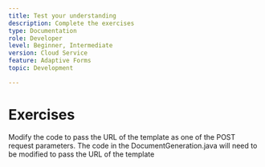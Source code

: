 ```yaml
---
title: Test your understanding
description: Complete the exercises 
type: Documentation
role: Developer
level: Beginner, Intermediate
version: Cloud Service
feature: Adaptive Forms
topic: Development

---
```


# Exercises

Modify the code to pass the URL of the template as one of the POST request parameters. The code in the DocumentGeneration.java will need to be modified to pass the URL of the template

 